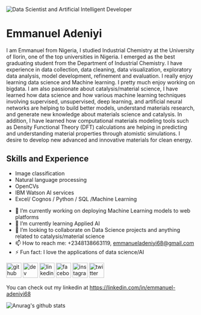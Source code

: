 ![Data Scientist and Artificial Intelligent Developer](https://media-exp3.licdn.com/dms/image/C4E03AQGIk6nLaovhBA/profile-displayphoto-shrink_400_400/0/1610729261689?e=1631750400&v=beta&t=zk2EijIzxzgmG5hz-nzSZmotWU-z8Wp5LzaMh1da7SU)

# Emmanuel Adeniyi
I am Emmanuel from Nigeria, I studied Industrial Chemistry at the University of Ilorin, one of the top universities in Nigeria. I emerged as the best graduating student from the Department of Industrial Chemistry. I have experience in data collection, data cleaning, data visualization, exploratory data analysis, model development, refinement and evaluation. I really enjoy learning data science and Machine learning. I pretty much enjoy working on bigdata. I am also passionate about catalysis/material science, I have learned how data science and how various machine learning techniques involving supervised, unsupervised, deep learning, and artificial neural networks are helping to build better models, understand materials research, and generate new knowledge about materials science and catalysis. In addition, I have learned how computational materials modeling tools such as Density Functional Theory (DFT) calculations are helping in predicting and understanding material properties through atomistic simulations. I desire to develop new advanced and innovative materials for clean energy.

## Skills and Experience
* Image classification
* Natural language processing
* OpenCVs
* IBM Watson AI services
* Excel/ Cognos / Python / SQL /Machine Learning

- 🔭 I’m currently working on deploying Machine Learning models to web platforms 
- 🌱 I’m currently learning Applied AI  
- 👯 I’m looking to collaborate on Data Science projects and anything related to catalysis/material science 
- 📫 How to reach me: +2348138663119, emmanueladeniyi68@gmail.com 
- ⚡ Fun fact: I love the applications of data science/AI 

[<img src='https://cdn.jsdelivr.net/npm/simple-icons@3.0.1/icons/github.svg' alt='github' height='40'>](https://github.com/emmanueladeniyi)  [<img src='https://cdn.jsdelivr.net/npm/simple-icons@3.0.1/icons/dev-dot-to.svg' alt='dev' height='40'>](https://dev.to/emmanueladeniyi)  [<img src='https://cdn.jsdelivr.net/npm/simple-icons@3.0.1/icons/linkedin.svg' alt='linkedin' height='40'>](https://www.linkedin.com/in/https://www.linkedin.com/in/emmanuel-adeniyi68//)  [<img src='https://cdn.jsdelivr.net/npm/simple-icons@3.0.1/icons/facebook.svg' alt='facebook' height='40'>](https://www.facebook.com/https://web.facebook.com/emmanueladeniyi68)  [<img src='https://cdn.jsdelivr.net/npm/simple-icons@3.0.1/icons/instagram.svg' alt='instagram' height='40'>](https://www.instagram.com/https://www.instagram.com/adeniyiroyal//)  [<img src='https://cdn.jsdelivr.net/npm/simple-icons@3.0.1/icons/twitter.svg' alt='twitter' height='40'>](https://twitter.com/https://twitter.com/Emmyroyal11)  

 You can check out my linkedin at https://linkedin.com/in/emmanuel-adeniyi68

![Anurag's github stats](https://github-readme-stats.vercel.app/api?username=emmanueladeniyi)
